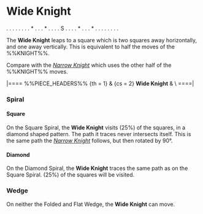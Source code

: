 # Wide Knight

<div class = "movement">
. . . . . . .
. * . . . * .
. . . S . . .
. * . . . * .
. . . . . . .
</div>

The **Wide Knight** leaps to a square which is two squares away horizontally,
and one away vertically. This is equivalent to
half the moves of the %%KNIGHT%%.

Compare with the [*Narrow Knight*](heavenly_horse.html) which uses the other
half of the %%KNIGHT%% moves.

|====
%%PIECE_HEADERS%%
  {th = 1} 
& {cs = 2}  **Wide Knight**
& \\
====|

### Spiral

#### Square

On the Square Spiral, the **Wide Knight** visits \(25\%\) of the squares,
in a diamond shaped pattern. The path it traces never intersects itself.
This is the same path the [*Narrow Knight*](heavenly_horse.html) follows,
but then rotated by 90&deg;.

#### Diamond

On the Diamond Spiral, the **Wide Knight** traces the same path as on the
Square Spiral. \(25\%\) of the squares will be visited.

### Wedge

On neither the Folded and Flat Wedge, the **Wide Knight** can move.
